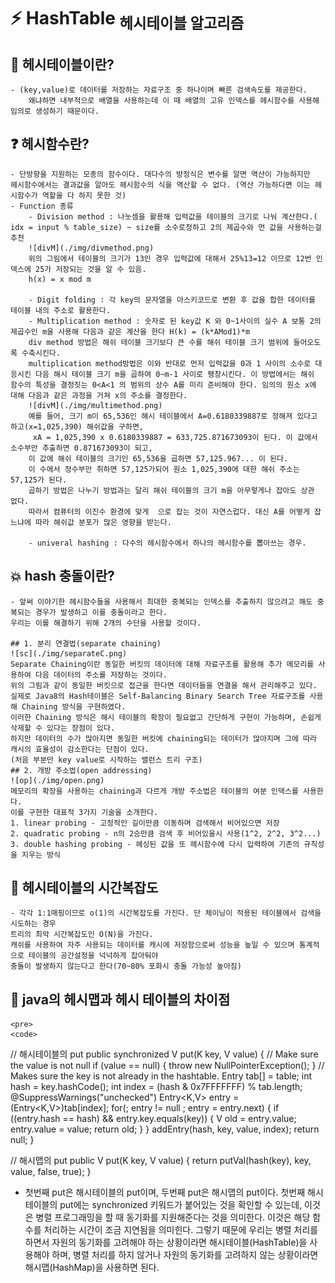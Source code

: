 ﻿# :zap: HashTable <sub>헤시테이블 알고리즘</sub>


## :memo: 헤시테이블이란?

	- (key,value)로 데이터를 저장하는 자료구조 중 하나이며 빠른 검색속도를 제공한다. 
		왜냐하면 내부적으로 배열을 사용하는데 이 때 배열의 고유 인덱스를 헤시함수를 사용해 임의로 생성하기 때문이다.
	
## :question: 헤시함수란?
	- 단방향을 지원하는 모종의 함수이다. 대다수의 방정식은 변수를 알면 역산이 가능하지만 
	헤시함수에서는 결과값을 알아도 헤시함수의 식을 역산할 수 없다. (역산 가능하다면 이는 헤시함수가 역할을 다 하지 못한 것)
	- Function 종류 
		- Division method : 나눗셈을 활용해 입력값을 테이블의 크기로 나눠 계산한다.( idx = input % table_size) ~ size를 소수로정하고 2의 제곱수와 먼 값을 사용하는걸 추천
		![divM](./img/divmethod.png)
		위의 그림에서 테이블의 크기가 13인 경우 입력값에 대해서 25%13=12 이므로 12번 인덱스에 25가 저장되는 것을 알 수 있음.
		h(x) = x mod m

		- Digit folding : 각 key의 문자열을 아스키코드로 변환 후 값을 합한 데이터를 테이블 내의 주소로 활용한다.
		- Multiplication method : 숫자로 된 key값 K 와 0~1사이의 실수 A 보통 2의 제곱수인 m을 사용해 다음과 같은 계산을 한다 H(k) = (k*AMod1)*m 
		div method 방법은 해쉬 테이블 크기보다 큰 수를 해쉬 테이블 크기 범위에 들어오도록 수축시킨다. 
		multiplication method방법은 이와 반대로 먼저 입력값을 0과 1 사이의 소수로 대응시킨 다음 해시 테이블 크기 m을 곱하여 0~m-1 사이로 팽창시킨다. 이 방법에서는 해쉬 함수의 특성을 결정짓는 0<A<1 의 범위의 상수 A를 미리 준비해야 한다. 임의의 원소 x에 대해 다음과 같은 과정을 거쳐 x의 주소를 결정한다.
		![divM](./img/multimethod.png)
		예를 들어, 크기 m이 65,536인 해시 테이블에서 A=0.6180339887로 정해져 있다고 하고(x=1,025,390) 해쉬값을 구하면,
		 xA = 1,025,390 x 0.6180339887 = 633,725.871673093이 된다. 이 값에서 소수부만 추출하면 0.871673093이 되고, 
		이 값에 해쉬 테이블의 크기인 65,536을 곱하면 57,125.967... 이 된다. 
		이 수에서 정수부만 취하면 57,125가되어 원소 1,025,390에 대한 해쉬 주소는 57,125가 된다.
		곱하기 방법은 나누기 방법과는 달리 해쉬 테이블의 크기 m을 아무렇게나 잡아도 상관 없다. 
		따라서 컴퓨터의 이진수 환경에 맞게  으로 잡는 것이 자연스럽다. 대신 A를 어떻게 잡느냐에 따라 해쉬값 분포가 많은 영향을 받는다. 

		- univeral hashing : 다수의 헤시함수에서 하나의 헤시함수를 뽑아쓰는 경우.

## :collision: hash 충돌이란? 

	- 앞써 이야기한 헤시함수들을 사용해서 최대한 중복되는 인덱스를 추출하지 않으려고 해도 중복되는 경우가 발생하고 이를 충돌이라고 한다.
	우리는 이를 해결하기 위해 2개의 수단을 사용할 것이다.

	## 1. 분리 연결법(separate chaining)
	![sc](./img/separateC.png)
	Separate Chaining이란 동일한 버킷의 데이터에 대해 자료구조를 활용해 추가 메모리를 사용하여 다음 데이터의 주소를 저장하는 것이다. 
	위의 그림과 같이 동일한 버킷으로 접근을 한다면 데이터들을 연결을 해서 관리해주고 있다. 
	실제로 Java8의 Hash테이블은 Self-Balancing Binary Search Tree 자료구조를 사용해 Chaining 방식을 구현하였다.
	이러한 Chaining 방식은 해시 테이블의 확장이 필요없고 간단하게 구현이 가능하며, 손쉽게 삭제할 수 있다는 장점이 있다. 
	하지만 데이터의 수가 많아지면 동일한 버킷에 chaining되는 데이터가 많아지며 그에 따라 캐시의 효율성이 감소한다는 단점이 있다.
	(처음 부분만 key value로 시작하는 밸런스 트리 구조)
	## 2. 개방 주소법(open addressing)
	![op](./img/open.png)
	메모리의 확장을 사용하는 chaining과 다르게 개방 주소법은 테이블의 여분 인덱스를 사용한다.
	이를 구현한 대표적 3가지 기술을 소개한다.
	1. linear probing - 고정적인 길이만큼 이동하며 검색해서 비어있으면 저장
	2. quadratic probing - n의 2승만큼 검색 후 비어있을시 사용(1^2, 2^2, 3^2...)
	3. double hashing probing - 헤싱된 값을 또 헤시함수에 다시 입력하여 기존의 규칙성을 지우는 방식

## :book: 헤시테이블의 시간복잡도 
	- 각각 1:1매핑이므로 o(1)의 시간복잡도를 가진다. 단 체이닝이 적용된 테이블에서 검색을 시도하는 경우 
	트리의 최악 시간복잡도인 O(N)을 가진다.
	캐쉬를 사용하여 자주 사용되는 데이터를 캐시에 저장함으로써 성능을 높일 수 있으며 통계적으로 테이블의 공간설정을 넉넉하게 잡아둬야
	충돌이 발생하지 않는다고 한다(70~80% 포화시 충돌 가능성 높아짐)

## :memo: java의 헤시맵과 헤시 테이블의 차이점 
	<pre>
	<code>
// 해시테이블의 put
public synchronized V put(K key, V value) {
    // Make sure the value is not null
    if (value == null) {
        throw new NullPointerException();
    }
    // Makes sure the key is not already in the hashtable.
    Entry<?,?> tab[] = table;
    int hash = key.hashCode();
    int index = (hash & 0x7FFFFFFF) % tab.length;
    @SuppressWarnings("unchecked")
    Entry<K,V> entry = (Entry<K,V>)tab[index];
    for(; entry != null ; entry = entry.next) {
        if ((entry.hash == hash) && entry.key.equals(key)) {
            V old = entry.value;
            entry.value = value;
            return old;
        }
    }
    addEntry(hash, key, value, index);
    return null;
}

// 해시맵의 put
public V put(K key, V value) {
    return putVal(hash(key), key, value, false, true);
}
	</code>
	</pre>

- 첫번째 put은 해시테이블의 put이며, 두번째 put은 해시맵의 put이다. 
첫번째 해시테이블의 put에는 synchronized 키워드가 붙어있는 것을 확인할 수 있는데, 
이것은 병렬 프로그래밍을 할 때 동기화를 지원해준다는 것을 의미한다. 이것은 해당 함수를 처리하는 시간이 조금 지연됨을 의미힌다.
그렇기 때문에 우리는 병렬 처리를 하면서 자원의 동기화를 고려해야 하는 상황이라면 
해시테이블(HashTable)을 사용해야 하며, 병렬 처리를 하지 않거나 자원의 동기화를 고려하지 않는 상황이라면 
해시맵(HashMap)을 사용하면 된다.


